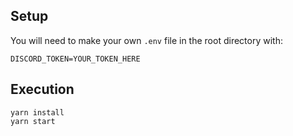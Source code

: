 ## Setup
You will need to make your own `.env` file in the root directory with:

```
DISCORD_TOKEN=YOUR_TOKEN_HERE
```

## Execution
```
yarn install
yarn start
```
